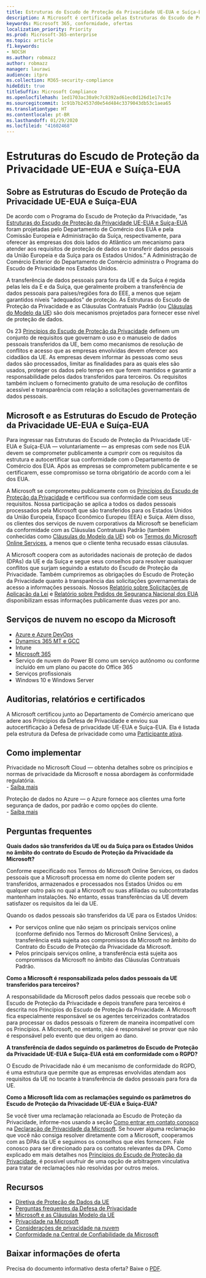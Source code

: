 ```yaml
---
title: Estruturas do Escudo de Proteção da Privacidade UE-EUA e Suíça-EUA
description: A Microsoft é certificada pelas Estruturas do Escudo de Proteção da Privacidade UE-EUA e Suíça-EUA e os compromissos que elas implicam.
keywords: Microsoft 365, conformidade, ofertas
localization_priority: Priority
ms.prod: Microsoft-365-enterprise
ms.topic: article
f1.keywords:
- NOCSH
ms.author: robmazz
author: robmazz
manager: laurawi
audience: itpro
ms.collection: M365-security-compliance
hideEdit: true
titleSuffix: Microsoft Compliance
ms.openlocfilehash: 1ed1703ac30a9c7c8392ad61ec0d126d1e17c17e
ms.sourcegitcommit: 1c91b7b24537d0e54d484c3379043db53c1aea65
ms.translationtype: HT
ms.contentlocale: pt-BR
ms.lasthandoff: 01/29/2020
ms.locfileid: "41602468"
---
```

# <a name="eu-us-and-swiss-us-privacy-shield-frameworks"></a>Estruturas do Escudo de Proteção da Privacidade UE-EUA e Suíça-EUA

## <a name="about-the-eu-us-and-swiss-us-privacy-shield-frameworks"></a>Sobre as Estruturas do Escudo de Proteção da Privacidade UE-EUA e Suíça-EUA

De acordo com o Programa do Escudo de Proteção da Privacidade, “as [Estruturas do Escudo de Proteção da Privacidade UE-EUA e Suíça-EUA](https://www.privacyshield.gov/welcome) foram projetadas pelo Departamento de Comércio dos EUA e pela Comissão Europeia e Administração da Suíça, respectivamente, para oferecer às empresas dos dois lados do Atlântico um mecanismo para atender aos requisitos de proteção de dados ao transferir dados pessoais da União Europeia e da Suíça para os Estados Unidos.” A Administração de Comércio Exterior do Departamento de Comércio administra o Programa do Escudo de Privacidade nos Estados Unidos.

A transferência de dados pessoais para fora da UE e da Suíça é regida pelas leis da E e da Suíça, que geralmente proíbem a transferência de dados pessoais para países/regiões fora do EEE, a menos que sejam garantidos níveis "adequados" de proteção. As Estruturas do Escudo de Proteção da Privacidade e as Cláusulas Contratuais Padrão (ou [Cláusulas do Modelo da UE](offering-EU-Model-Clauses.md)) são dois mecanismos projetados para fornecer esse nível de proteção de dados.

Os 23 [Princípios do Escudo de Proteção da Privacidade](https://www.privacyshield.gov/article?id=Requirements-of-Participation) definem um conjunto de requisitos que governam o uso e o manuseio de dados pessoais transferidos da UE, bem como mecanismos de resolução de conflitos e acesso que as empresas envolvidas devem oferecer aos cidadãos da UE. As empresas devem informar às pessoas como seus dados são processados, limitar as finalidades para as quais eles são usados, proteger os dados pelo tempo em que forem mantidos e garantir a responsabilidade pelos dados transferidos para terceiros. Os requisitos também incluem o fornecimento gratuito de uma resolução de conflitos acessível e transparência com relação a solicitações governamentais de dados pessoais.

## <a name="microsoft-and-the-eu-us-and-swiss-us-privacy-shield-frameworks"></a>Microsoft e as Estruturas do Escudo de Proteção da Privacidade UE-EUA e Suíça-EUA

Para ingressar nas Estruturas do Escudo de Proteção da Privacidade UE-EUA e Suíça-EUA — voluntariamente — as empresas com sede nos EUA devem se comprometer publicamente a cumprir com os requisitos da estrutura e autocertificar sua conformidade com o Departamento de Comércio dos EUA. Após as empresas se comprometem publicamente e se certificarem, esse compromisso se torna obrigatório de acordo com a lei dos EUA.

A Microsoft se comprometeu publicamente com os [Princípios do Escudo de Proteção da Privacidade](https://www.privacyshield.gov/article?id=Requirements-of-Participation) e certificou sua conformidade com seus requisitos. Nossa participação se aplica a todos os dados pessoais processados pela Microsoft que são transferidos para os Estados Unidos da União Europeia, Espaço Econômico Europeu (EEA) e Suíça. Além disso, os clientes dos serviços de nuvem corporativos da Microsoft se beneficiam da conformidade com as Cláusulas Contratuais Padrão (também conhecidas como [Cláusulas do Modelo da UE](offering-eu-model-clauses.md)) sob os [Termos do Microsoft Online Services](https://www.microsoftvolumelicensing.com/DocumentSearch.aspx?Mode=3&DocumentTypeId=31), a menos que o cliente tenha recusado essas cláusulas.

A Microsoft coopera com as autoridades nacionais de proteção de dados (DPAs) da UE e da Suíça e segue seus conselhos para resolver quaisquer conflitos que surjam seguindo a estatuto do Escudo de Proteção da Privacidade. Também cumpriremos as obrigações do Escudo de Proteção da Privacidade quanto à transparência das solicitações governamentais de acesso a informações pessoais. Nossos [Relatório sobre Solicitações de Aplicação da Lei](https://www.microsoft.com/corporate-responsibility/lerr) e [Relatório sobre Pedidos de Segurança Nacional dos EUA](https://www.microsoft.com/corporate-responsibility/fisa/) disponibilizam essas informações publicamente duas vezes por ano.

## <a name="microsoft-in-scope-cloud-services"></a>Serviços de nuvem no escopo da Microsoft

- [Azure e Azure DevOps](https://gallery.technet.microsoft.com/Overview-of-Azure-c1be3942)
- [Dynamics 365 MT e GCC](https://download.microsoft.com/download/E/1/9/E1977163-7A86-4812-AC18-C03ADC958AAF/Microsoft_Dynamics_365_Cloud_Service_Compliance_Datasheet.pdf)
- Intune
- [Microsoft 365](https://servicetrust.microsoft.com/ViewPage/TrustDocuments?command=Download&downloadType=Document&downloadId=9f756cce-b15d-45a9-94d7-6a583dee4401&docTab=6d000410-c9e9-11e7-9a91-892aae8839ad_Compliance_Guides)
- Serviço de nuvem do Power BI como um serviço autônomo ou conforme incluído em um plano ou pacote do Office 365
- Serviços profissionais
- Windows 10 e Windows Server

## <a name="audits-reports-and-certificates"></a>Auditorias, relatórios e certificados

A Microsoft certificou junto ao Departamento de Comércio americano que adere aos Princípios da Defesa de Privacidade e enviou sua autocertificação à Defesa de privacidade UE-EUA e Suíça-EUA. Ela é listada pela estrutura da Defesa de privacidade como uma [Participante ativa](https://www.privacyshield.gov/participant?id=a2zt0000000KzNaAAK).

## <a name="how-to-implement"></a>Como implementar

Privacidade no Microsoft Cloud — obtenha detalhes sobre os princípios e normas de privacidade da Microsoft e nossa abordagem às conformidade regulatória.  
    - [Saiba mais](https://www.microsoft.com/download/details.aspx?id=55710)

Proteção de dados no Azure — o Azure fornece aos clientes uma forte segurança de dados, por padrão e como opções do cliente.  
    - [Saiba mais](https://docs.microsoft.com/azure/security/azure-protection-of-customer-data)

## <a name="frequently-asked-questions"></a>Perguntas frequentes

**Quais dados são transferidos da UE ou da Suíça para os Estados Unidos no âmbito do contrato do Escudo de Proteção da Privacidade da Microsoft?**

Conforme especificado nos Termos do Microsoft Online Services, os dados pessoais que a Microsoft processa em nome do cliente podem ser transferidos, armazenados e processados nos Estados Unidos ou em qualquer outro país no qual a Microsoft ou suas afiliadas ou subcontratadas mantenham instalações. No entanto, essas transferências da UE devem satisfazer os requisitos da lei da UE.

Quando os dados pessoais são transferidos da UE para os Estados Unidos:

- Por serviços online que não sejam os principais serviços online (conforme definido nos Termos do Microsoft Online Services), a transferência está sujeita aos compromissos da Microsoft no âmbito do Contrato do Escudo de Proteção da Privacidade da Microsoft.
- Pelos principais serviços online, a transferência está sujeita aos compromissos da Microsoft no âmbito das Cláusulas Contratuais Padrão.

**Como a Microsoft é responsabilizada pelos dados pessoais da UE transferidos para terceiros?**

A responsabilidade da Microsoft pelos dados pessoais que recebe sob o Escudo de Proteção da Privacidade e depois transfere para terceiros é descrita nos Princípios do Escudo de Proteção da Privacidade. A Microsoft fica especialmente responsável se os agentes terceirizados contratados para processar os dados pessoais o fizerem de maneira incompatível com os Princípios. A Microsoft, no entanto, não é responsável se provar que não é responsável pelo evento que deu origem ao dano.

**A transferência de dados seguindo os parâmetros do Escudo de Proteção da Privacidade UE-EUA e Suíça-EUA está em conformidade com o RGPD?**

O Escudo de Privacidade não é um mecanismo de conformidade do RGPD, é uma estrutura que permite que as empresas envolvidas atendam aos requisitos da UE no tocante à transferência de dados pessoais para fora da UE.

**Como a Microsoft lida com as reclamações seguindo os parâmetros do Escudo de Proteção da Privacidade UE-EUA e Suíça-EUA?**

Se você tiver uma reclamação relacionada ao Escudo de Proteção da Privacidade, informe-nos usando a seção [Como entrar em contato conosco](https://privacy.microsoft.com/PrivacyStatement#mainhowtocontactusmodule) na [Declaração de Privacidade da Microsoft](https://privacy.microsoft.com/privacystatement). Se houver alguma reclamação que você não consiga resolver diretamente com a Microsoft, cooperamos com as DPAs da UE e seguimos os conselhos que eles fornecem. Fale conosco para ser direcionado para os contatos relevantes da DPA. Como explicado em mais detalhes nos [Princípios do Escudo de Proteção da Privacidade](https://www.privacyshield.gov/article?id=Requirements-of-Participation), é possível usufruir de uma opção de arbitragem vinculativa para tratar de reclamações não resolvidas por outros meios.

## <a name="resources"></a>Recursos

- [Diretiva de Proteção de Dados da UE](https://eur-lex.europa.eu/legal-content/en/ALL/?uri=CELEX:31995L0046)
- [Perguntas frequentes da Defesa de Privacidade](https://www.privacyshield.gov/article?id=FAQs)
- [Microsoft e as Cláusulas Modelo da UE](offering-eu-model-clauses.md)
- [Privacidade na Microsoft](https://privacy.microsoft.com)
- [Considerações de privacidade na nuvem](https://download.microsoft.com/download/0/9/D/09DE47F6-F9E5-4C14-B9E8-E8119A130ACC/Privacy_considerations_in_the_cloud.pdf)
- [Conformidade na Central de Confiabilidade da Microsoft](https://www.microsoft.com/trust-center/compliance/compliance-overview)

## <a name="download-the-offering-backgrounder"></a>Baixar informações de oferta

Precisa do documento informativo desta oferta? Baixe o [PDF](https://download.microsoft.com/download/3/F/4/3F4C5C35-6653-4E9B-8C4F-917B1064F537/PrivacyShield-Compliance.pdf).
